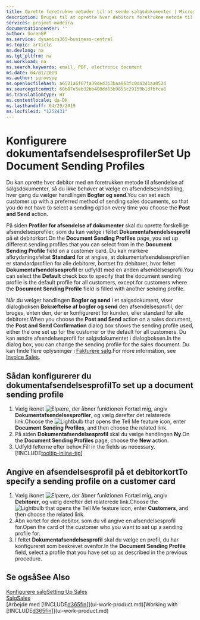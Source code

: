 ```yaml
---
title: Oprette foretrukne metoder til at sende salgsdokumenter | Microsoft Docs
description: Bruges til at oprette hver debitors foretrukne metode til at sende salgsdokumenter, f.eks. e-mail, PDF-fil, elektronisk dokument osv.
services: project-madeira
documentationcenter: ''
author: SorenGP
ms.service: dynamics365-business-central
ms.topic: article
ms.devlang: na
ms.tgt_pltfrm: na
ms.workload: na
ms.search.keywords: email, PDF, electronic document
ms.date: 04/01/2019
ms.author: sgroespe
ms.openlocfilehash: a6521a6f67fa39ded3b3baa863fc0d4341aa0524
ms.sourcegitcommit: 60b87e5eb32bb408dd65b9855c29159b1dfbfca8
ms.translationtype: HT
ms.contentlocale: da-DK
ms.lasthandoff: 04/29/2019
ms.locfileid: "1252431"
---
```

# <a name="set-up-document-sending-profiles"></a><span data-ttu-id="e815d-103">Konfigurere dokumentafsendelsesprofiler</span><span class="sxs-lookup"><span data-stu-id="e815d-103">Set Up Document Sending Profiles</span></span>
<span data-ttu-id="e815d-104">Du kan oprette hver debitor med en foretrukken metode til afsendelse af salgsdokumenter, så du ikke behøver at vælge en afsendelsesindstilling, hver gang du vælger handlingen **Bogfør og send**.</span><span class="sxs-lookup"><span data-stu-id="e815d-104">You can set each customer up with a preferred method of sending sales documents, so that you do not have to select a sending option every time you choose the **Post and Send** action.</span></span>

<span data-ttu-id="e815d-105">På siden **Profiler for afsendelse af dokumenter** skal du oprette forskellige afsendelsesprofiler, som du kan vælge i feltet **Dokumentafsendelsesprofil** på et debitorkort.</span><span class="sxs-lookup"><span data-stu-id="e815d-105">On the **Document Sending Profiles** page, you set up different sending profiles that you can select from in the **Document Sending Profile** field on a customer card.</span></span> <span data-ttu-id="e815d-106">Du kan markere afkrydsningsfeltet **Standard** for at angive, at dokumentafsendelsesprofilen er standardprofilen for alle debitorer, bortset fra debitorer, hvor feltet **Dokumentafsendelsesprofil** er udfyldt med en anden afsendelsesprofil.</span><span class="sxs-lookup"><span data-stu-id="e815d-106">You can select the **Default** check box to specify that the document sending profile is the default profile for all customers, except for customers where the **Document Sending Profile** field is filled with another sending profile.</span></span>

<span data-ttu-id="e815d-107">Når du vælger handlingen **Bogfør og send** i et salgsdokument, viser dialogboksen **Bekræftelse af bogfør og send** den afsendelsesprofil, der bruges, enten den, der er konfigureret for kunden, eller standard for alle debitorer.</span><span class="sxs-lookup"><span data-stu-id="e815d-107">When you choose the **Post and Send** action on a sales document, the **Post and Send Confirmation** dialog box shows the sending profile used, either the one set up for the customer or the default for all customers.</span></span> <span data-ttu-id="e815d-108">Du kan ændre afsendelsesprofil for salgsdokumentet i dialogboksen.</span><span class="sxs-lookup"><span data-stu-id="e815d-108">In the dialog box, you can change the sending profile for the sales document.</span></span> <span data-ttu-id="e815d-109">Du kan finde flere oplysninger i [Fakturere salg](sales-how-invoice-sales.md).</span><span class="sxs-lookup"><span data-stu-id="e815d-109">For more information, see [Invoice Sales](sales-how-invoice-sales.md).</span></span>

## <a name="to-set-up-a-document-sending-profile"></a><span data-ttu-id="e815d-110">Sådan konfigurerer du dokumentafsendelsesprofil</span><span class="sxs-lookup"><span data-stu-id="e815d-110">To set up a document sending profile</span></span>
1. <span data-ttu-id="e815d-111">Vælg ikonet ![Elpære, der åbner funktionen Fortæl mig](media/ui-search/search_small.png "Fortæl mig, hvad du vil foretage dig"), angiv **Dokumentafsendelsesprofiler**, og vælg derefter det relaterede link.</span><span class="sxs-lookup"><span data-stu-id="e815d-111">Choose the ![Lightbulb that opens the Tell Me feature](media/ui-search/search_small.png "Tell me what you want to do") icon, enter **Document Sending Profiles**, and then choose the related link.</span></span>
2. <span data-ttu-id="e815d-112">På siden **Dokumentafsendelsesprofil** skal du vælge handlingen **Ny**.</span><span class="sxs-lookup"><span data-stu-id="e815d-112">On the **Document Sending Profiles** page, choose the **New** action.</span></span>
3. <span data-ttu-id="e815d-113">Udfyld felterne efter behov.</span><span class="sxs-lookup"><span data-stu-id="e815d-113">Fill in the fields as necessary.</span></span> [!INCLUDE[tooltip-inline-tip](includes/tooltip-inline-tip_md.md)]

## <a name="to-specify-a-sending-profile-on-a-customer-card"></a><span data-ttu-id="e815d-114">Angive en afsendelsesprofil på et debitorkort</span><span class="sxs-lookup"><span data-stu-id="e815d-114">To specify a sending profile on a customer card</span></span>
1. <span data-ttu-id="e815d-115">Vælg ikonet ![Elpære, der åbner funktionen Fortæl mig](media/ui-search/search_small.png "Fortæl mig, hvad du vil foretage dig"), angiv **Debitorer**, og vælg derefter det relaterede link.</span><span class="sxs-lookup"><span data-stu-id="e815d-115">Choose the ![Lightbulb that opens the Tell Me feature](media/ui-search/search_small.png "Tell me what you want to do") icon, enter **Customers**, and then choose the related link.</span></span>
2. <span data-ttu-id="e815d-116">Åbn kortet for den debitor, som du vil angive en afsendelsesprofil for.</span><span class="sxs-lookup"><span data-stu-id="e815d-116">Open the card of the customer who you want to set up a sending profile for.</span></span>
3. <span data-ttu-id="e815d-117">I feltet **Dokumentafsendelsesprofil** skal du vælge en profil, du har konfigureret som beskrevet ovenfor.</span><span class="sxs-lookup"><span data-stu-id="e815d-117">In the **Document Sending Profile** field, select a profile that you have set up as described in the previous procedure.</span></span>

## <a name="see-also"></a><span data-ttu-id="e815d-118">Se også</span><span class="sxs-lookup"><span data-stu-id="e815d-118">See Also</span></span>
[<span data-ttu-id="e815d-119">Konfigurere salg</span><span class="sxs-lookup"><span data-stu-id="e815d-119">Setting Up Sales</span></span>](sales-setup-sales.md)  
[<span data-ttu-id="e815d-120">Salg</span><span class="sxs-lookup"><span data-stu-id="e815d-120">Sales</span></span>](sales-manage-sales.md)  
<span data-ttu-id="e815d-121">[Arbejde med [!INCLUDE[d365fin](includes/d365fin_md.md)]](ui-work-product.md)</span><span class="sxs-lookup"><span data-stu-id="e815d-121">[Working with [!INCLUDE[d365fin](includes/d365fin_md.md)]](ui-work-product.md)</span></span>

